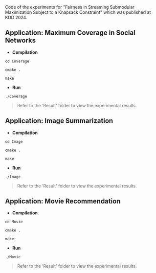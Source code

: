 Code of the experiments for "Fairness in Streaming Submodular Maximization Subject to a Knapsack Constraint" which was published at KDD 2024.

## Application: Maximum Coverage in Social Networks

* **Compilation**

```setup
cd Coverage
```

```setup
cmake .
```

```setup
make
```

* **Run** 

```setup
./Coverage
```

> Refer to the 'Result' folder to view the experimental results.

## Application:  Image Summarization

* **Compilation**

```setup
cd Image
```

```setup
cmake .
```

```setup
make
```

* **Run** 

```setup
./Image
```

> Refer to the 'Result' folder to view the experimental results.

## Application:  Movie Recommendation

* **Compilation**

```setup
cd Movie
```

```setup
cmake .
```

```setup
make
```

* **Run** 

```setup
./Movie
```

> Refer to the 'Result' folder to view the experimental results.
